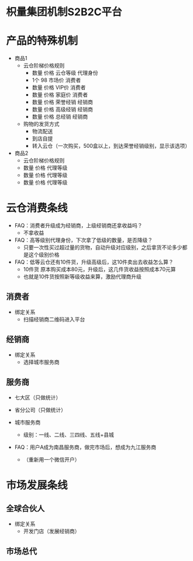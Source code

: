 


# 枳量集团机制S2B2C平台

# 产品的特殊机制
- 商品1
    - 云仓阶梯价格规则
        - 数量 价格 云仓等级 代理身份
        - 1个  98  市场价    消费者
        - 数量 价格 VIP价    消费者
        - 数量 价格 家庭价   消费者
        - 数量 价格 荣誉经销  经销商
        - 数量 价格 高级经销  经销商
        - 数量 价格 总经销    经销商
    - 购物的发货方式
        - 物流配送
        - 到店自提
        - 转入云仓（一次购买，500盒以上，到达荣誉经销级别，显示该选项）
- 商品2
    - 云仓阶梯价格规则
    - 数量 价格 代理等级
    - 数量 价格 代理等级
    - 数量 价格 代理等级



# 云仓消费条线
- FAQ：消费者升级成为经销商，上级经销商还拿收益吗？
    - 不拿收益
- FAQ：高等级别代理身份，下次拿了低级的数量，是否降级？
    - 只要一次性买过超过量的货物，自动升级对应级别，之后拿货不论多少都是这个级别价格
- FAQ：低等云仓还有10件货，升级高级后，这10件卖出去收益怎么算？
    - 10件货 原本购买成本80元，升级后，这几件货收益按照成本70元算
    - 也就是10件货按照新等级收益来算，激励代理商升级

## 消费者
- 绑定关系
    - 扫描经销商二维码进入平台

## 经销商
- 绑定关系
    - 选择城市服务商

## 服务商
- 七大区（只做统计）
- 省分公司（只做统计）
- 城市服务商    
    - 级别：一线、二线、三四线、五线+县城

- FAQ：用户A成为南昌服务商，做完市场后，想成为九江服务商
    - （重新用一个微信开户）

# 市场发展条线
## 全球合伙人
- 绑定关系
    - 开发门店（发展经销商）

## 市场总代